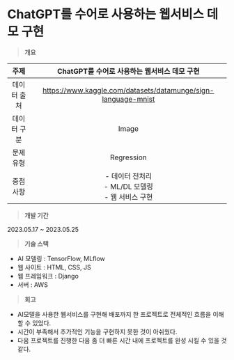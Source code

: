 # ChatGPT를 수어로 사용하는 웹서비스 데모 구현

> **개요**

|주제|ChatGPT를 수어로 사용하는 웹서비스 데모 구현|
|:---:|:---:|
|데이터 출처|https://www.kaggle.com/datasets/datamunge/sign-language-mnist|
|데이터 구분|Image|
|문제 유형|Regression|
|중점 사항|- 데이터 전처리 <br> - ML/DL 모델링 <br> - 웹 서비스 구현|

> **개발 기간**

2023.05.17 ~ 2023.05.25

> **기술 스택**
- AI 모델링 : TensorFlow, MLflow
- 웹 사이트 : HTML, CSS, JS
- 웹 프레임워크 : Django
- 서버 : AWS

> **회고**
- AI모델을 사용한 웹서비스를 구현해 배포까지 한 프로젝트로 전체적인 흐름을 이해할 수 있었다.
- 시간이 부족해서 추가적인 기능을 구현하지 못한 것이 아쉬웠다.
- 다음 프로젝트를 진행한 다음 좀 더 빠른 시간 내에 프로젝트를 완성 시킬 수 있을 것 같다.
